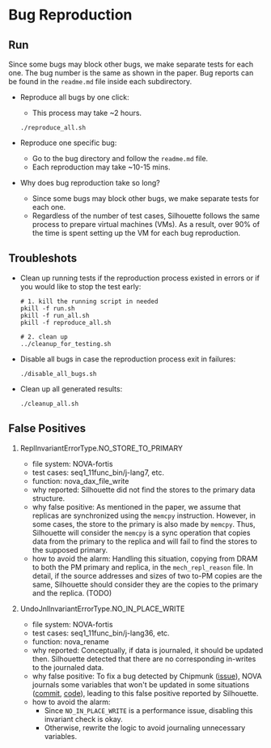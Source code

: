 # Bug Reproduction

## Run

Since some bugs may block other bugs, we make separate tests for each one. The bug number is the same as shown in the paper. Bug reports can be found in the `readme.md` file inside each subdirectory.

- Reproduce all bugs by one click:

    - This process may take ~2 hours.
    ```shell
    ./reproduce_all.sh
    ```

- Reproduce one specific bug:
    - Go to the bug directory and follow the `readme.md` file.
    - Each reproduction may take ~10-15 mins.

- Why does bug reproduction take so long?
    - Since some bugs may block other bugs, we make separate tests for each one.
    - Regardless of the number of test cases, Silhouette follows the same process to prepare virtual machines (VMs). As a result, over 90% of the time is spent setting up the VM for each bug reproduction.

## Troubleshots

- Clean up running tests if the reproduction process existed in errors or if you would like to stop the test early:
    ```shell
    # 1. kill the running script in needed
    pkill -f run.sh
    pkill -f run_all.sh
    pkill -f reproduce_all.sh

    # 2. clean up
    ../cleanup_for_testing.sh
    ```

- Disable all bugs in case the reproduction process exit in failures:
    ```shell
    ./disable_all_bugs.sh
    ```

- Clean up all generated results:
    ```shell
    ./cleanup_all.sh
    ```

## False Positives

1. ReplInvariantErrorType.NO_STORE_TO_PRIMARY

    - file system: NOVA-fortis
    - test cases: seq1_11func_bin/j-lang7, etc.
    - function: nova_dax_file_write
    - why reported: Silhouette did not find the stores to the primary data structure.
    - why false positive: As mentioned in the paper, we assume that replicas are synchronized using the `memcpy` instruction. However, in some cases, the store to the primary is also made by `memcpy`. Thus, Silhouette will consider the `memcpy` is a sync operation that copies data from the primary to the replica and will fail to find the stores to the supposed primary.
    - how to avoid the alarm: Handling this situation, copying from DRAM to both the PM primary and replica, in the `mech_repl_reason` file. In detail, if the source addresses and sizes of two to-PM copies are the same, Silhouette should consider they are the copies to the primary and the replica. (TODO)

2. UndoJnlInvariantErrorType.NO_IN_PLACE_WRITE

    - file system: NOVA-fortis
    - test cases: seq1_11func_bin/j-lang36, etc.
    - function: nova_rename
    - why reported: Conceptually, if data is journaled, it should be updated then. Silhouette detected that there are no corresponding in-writes to the journaled data.
    - why false positive: To fix a bug detected by Chipmunk ([issue](https://github.com/NVSL/linux-nova/issues/119)), NOVA journals some variables that won't be updated in some situations ([commit](https://github.com/NVSL/linux-nova/commit/6d1dfd730b31e81a33703f76e2ca34cbf634580f), [code](https://github.com/NVSL/linux-nova/blob/976a4d1f3d5282863b23aa834e02012167be6ee2/fs/nova/journal.c#L279-L287)), leading to this false positive reported by Silhouette.
    - how to avoid the alarm:
        - Since `NO_IN_PLACE_WRITE` is a performance issue, disabling this invariant check is okay.
        - Otherwise, rewrite the logic to avoid journaling unnecessary variables.
